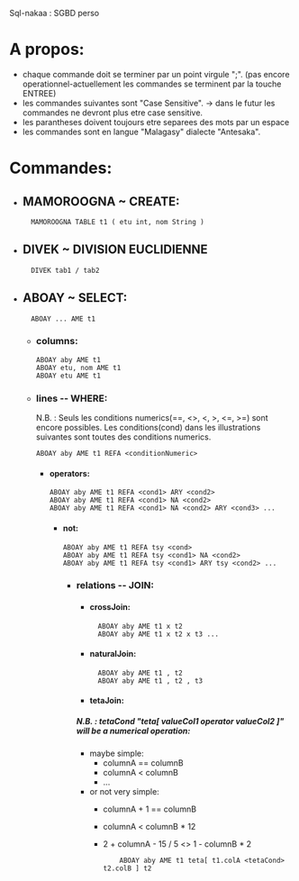 Sql-nakaa : SGBD perso

# A propos:
* chaque commande doit se terminer par un point virgule ";".
(pas encore operationnel-actuellement les commandes se terminent par la touche ENTREE)
* les commandes suivantes sont "Case Sensitive".
    → dans le futur les commandes ne devront plus etre case sensitive.
* les parantheses doivent toujours etre separees des mots par un espace
* les commandes sont en langue "Malagasy" dialecte "Antesaka".

# Commandes:
* ## MAMOROOGNA ~ CREATE:
        MAMOROOGNA TABLE t1 ( etu int, nom String )

* ## DIVEK ~ DIVISION EUCLIDIENNE
        DIVEK tab1 / tab2
  
* ## ABOAY ~ SELECT:
        ABOAY ... AME t1
    - ### columns:
          ABOAY aby AME t1
          ABOAY etu, nom AME t1
          ABOAY etu AME t1
    - ### lines -- WHERE:
      N.B. : Seuls les conditions numerics(==, <>, <, >, <=, >=) sont encore possibles.
      Les conditions(cond) dans les illustrations suivantes sont toutes des conditions numerics.
    
          ABOAY aby AME t1 REFA <conditionNumeric>
      - #### operators:
            ABOAY aby AME t1 REFA <cond1> ARY <cond2>
            ABOAY aby AME t1 REFA <cond1> NA <cond2>
            ABOAY aby AME t1 REFA <cond1> NA <cond2> ARY <cond3> ...
        - #### not:
              ABOAY aby AME t1 REFA tsy <cond>
              ABOAY aby AME t1 REFA tsy <cond1> NA <cond2>
              ABOAY aby AME t1 REFA tsy <cond1> ARY tsy <cond2> ...
          - ### relations -- JOIN:
              - #### crossJoin:
                      ABOAY aby AME t1 x t2 
                      ABOAY aby AME t1 x t2 x t3 ...
              - #### naturalJoin:
                      ABOAY aby AME t1 , t2
                      ABOAY aby AME t1 , t2 , t3
              - #### tetaJoin:
              ##### N.B. : tetaCond "teta[ valueCol1 operator valueCol2 ]" will be a numerical operation:
              - maybe simple: 
                - columnA == columnB
                - columnA < columnB
                - ...
              - or not very simple: 
                - columnA + 1 == columnB
                - columnA < columnB * 12
                - 2 + columnA - 15 / 5 <> 1 - columnB * 2 

                          ABOAY aby AME t1 teta[ t1.colA <tetaCond> t2.colB ] t2